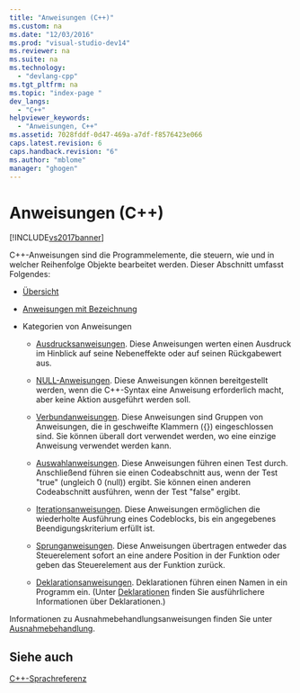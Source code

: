 ```yaml
---
title: "Anweisungen (C++)"
ms.custom: na
ms.date: "12/03/2016"
ms.prod: "visual-studio-dev14"
ms.reviewer: na
ms.suite: na
ms.technology: 
  - "devlang-cpp"
ms.tgt_pltfrm: na
ms.topic: "index-page "
dev_langs: 
  - "C++"
helpviewer_keywords: 
  - "Anweisungen, C++"
ms.assetid: 7028fddf-0d47-469a-a7df-f8576423e066
caps.latest.revision: 6
caps.handback.revision: "6"
ms.author: "mblome"
manager: "ghogen"
---
```

# Anweisungen (C++)
[!INCLUDE[vs2017banner](../assembler/inline/includes/vs2017banner.md)]

C\+\+\-Anweisungen sind die Programmelemente, die steuern, wie und in welcher Reihenfolge Objekte bearbeitet werden.  Dieser Abschnitt umfasst Folgendes:  
  
-   [Übersicht](../cpp/overview-of-cpp-statements.md)  
  
-   [Anweisungen mit Bezeichnung](../cpp/labeled-statements.md)  
  
-   Kategorien von Anweisungen  
  
    -   [Ausdrucksanweisungen](../cpp/expression-statement.md).  Diese Anweisungen werten einen Ausdruck im Hinblick auf seine Nebeneffekte oder auf seinen Rückgabewert aus.  
  
    -   [NULL\-Anweisungen](../cpp/null-statement.md).  Diese Anweisungen können bereitgestellt werden, wenn die C\+\+\-Syntax eine Anweisung erforderlich macht, aber keine Aktion ausgeführt werden soll.  
  
    -   [Verbundanweisungen](../cpp/compound-statements-blocks.md).  Diese Anweisungen sind Gruppen von Anweisungen, die in geschweifte Klammern \({}\) eingeschlossen sind.  Sie können überall dort verwendet werden, wo eine einzige Anweisung verwendet werden kann.  
  
    -   [Auswahlanweisungen](../cpp/selection-statements-cpp.md).  Diese Anweisungen führen einen Test durch. Anschließend führen sie einen Codeabschnitt aus, wenn der Test "true" \(ungleich 0 \(null\)\) ergibt.  Sie können einen anderen Codeabschnitt ausführen, wenn der Test "false" ergibt.  
  
    -   [Iterationsanweisungen](../cpp/iteration-statements-cpp.md).  Diese Anweisungen ermöglichen die wiederholte Ausführung eines Codeblocks, bis ein angegebenes Beendigungskriterium erfüllt ist.  
  
    -   [Sprunganweisungen](../cpp/jump-statements-cpp.md).  Diese Anweisungen übertragen entweder das Steuerelement sofort an eine andere Position in der Funktion oder geben das Steuerelement aus der Funktion zurück.  
  
    -   [Deklarationsanweisungen](assetId:///14538558-356f-450e-9e1e-3cd62ba952b9).  Deklarationen führen einen Namen in ein Programm ein. \(Unter [Deklarationen](../misc/declarations.md) finden Sie ausführlichere Informationen über Deklarationen.\)  
  
 Informationen zu Ausnahmebehandlungsanweisungen finden Sie unter [Ausnahmebehandlung](../cpp/exception-handling-in-visual-cpp.md).  
  
## Siehe auch  
 [C\+\+\-Sprachreferenz](../cpp/cpp-language-reference.md)